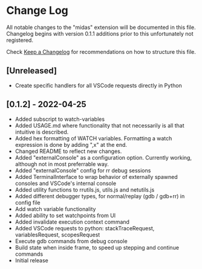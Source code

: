 # Change Log

All notable changes to the "midas" extension will be documented in this file. Changelog begins with version 0.1.1 additions prior to this unfortunately not registered.

Check [Keep a Changelog](http://keepachangelog.com/) for recommendations on how to structure this file.

## [Unreleased]

- Create specific handlers for all VSCode requests directly in Python

## [0.1.2] - 2022-04-25

- Added subscript to watch-variables
- Added USAGE.md where functionality that not necessarily is all that intuitive is described.
- Added hex formatting of WATCH variables. Formatting a watch expression is done by adding ",x" at the end.
- Changed README to reflect new changes.
- Added "externalConsole" as a configuration option. Currently working, although not in most preferrable way.
- Added "externalConsole" config for rr debug sessions
- Added TerminalInterface to wrap behavior of externally spawned consoles and VSCode's internal console
- Added utility functions to rrutils.js, utils.js and netutils.js
- Added different debugger types, for normal/replay (gdb / gdb+rr) in config file
- Add watch variable functionality
- Added ability to set watchpoints from UI
- Added invalidate execution context command
- Added VSCode requests to python: stackTraceRequest, variablesRequest, scopesRequest
- Execute gdb commands from debug console
- Build state when inside frame, to speed up stepping and continue commands
- Initial release
